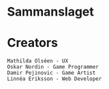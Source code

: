 # Sammanslaget

# Creators

    Mathilda Olséen - UX
    Oskar Nordin - Game Programmer
    Damir Pejinovic - Game Artist
    Linnéa Eriksson - Web Developer
